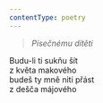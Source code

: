 ```yaml
---
contentType: poetry
---
```


<section>

> 

> _Písečnému dítěti_

Budu-li ti sukňu šít  
z květa makového  
budeš ty mně niti přást  
z dešča májového

</section>
